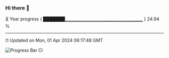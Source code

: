 ### Hi there 👋

⏳ Year progress { ███████▁▁▁▁▁▁▁▁▁▁▁▁▁▁▁▁▁▁▁▁▁▁▁ } 24.94 %

---

⏰ Updated on Mon, 01 Apr 2024 06:17:48 GMT

![Progress Bar CI](https://github.com/liununu/liununu/workflows/Progress%20Bar%20CI/badge.svg)
